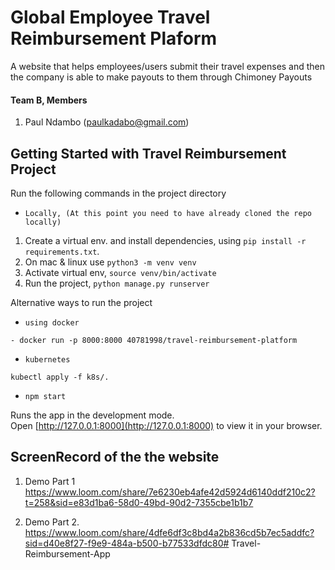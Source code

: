 # Global Employee Travel Reimbursement Plaform
A website that helps employees/users submit their travel expenses and then the company is able to make payouts to them through Chimoney Payouts


#### Team B, Members
1. Paul Ndambo (paulkadabo@gmail.com)


## Getting Started with Travel Reimbursement Project
Run the following commands in the project directory

- `Locally, (At this point you need to have already cloned the repo locally)`
1. Create a virtual env. and install dependencies, using `pip install -r requirements.txt`.
2. On mac & linux use `python3 -m venv venv`
3. Activate virtual env, `source venv/bin/activate`
4. Run the project, `python manage.py runserver`

Alternative ways to run the project
- `using docker`
```
- docker run -p 8000:8000 40781998/travel-reimbursement-platform
```

- `kubernetes`
```
kubectl apply -f k8s/.
```

- `npm start`


Runs the app in the development mode.\
Open [http://127.0.0.1:8000](http://127.0.0.1:8000) to view it in your browser.


## ScreenRecord of the the website
1. Demo Part 1
https://www.loom.com/share/7e6230eb4afe42d5924d6140ddf210c2?t=258&sid=e83d1ba6-58d0-49bd-90d2-7355cbe1b1b7

2. Demo Part 2.
https://www.loom.com/share/4dfe6df3c8bd4a2b836cd5b7ec5addfc?sid=d40e8f27-f9e9-484a-b500-b77533dfdc80# Travel-Reimbursement-App
